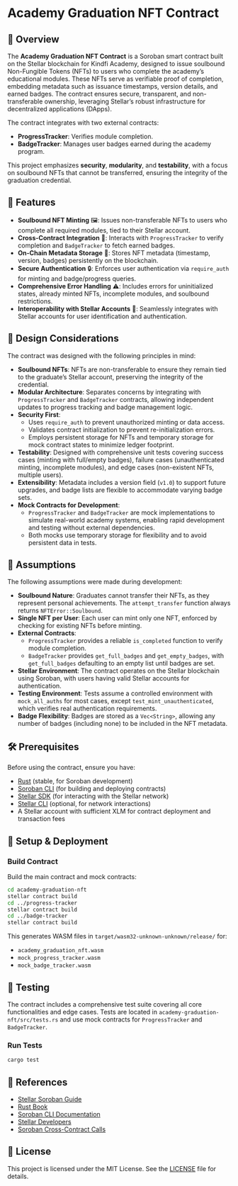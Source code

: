 
# Academy Graduation NFT Contract

## 📌 Overview
The **Academy Graduation NFT Contract** is a Soroban smart contract built on the Stellar blockchain for Kindfi Academy, designed to issue soulbound Non-Fungible Tokens (NFTs) to users who complete the academy’s educational modules. These NFTs serve as verifiable proof of completion, embedding metadata such as issuance timestamps, version details, and earned badges. The contract ensures secure, transparent, and non-transferable ownership, leveraging Stellar’s robust infrastructure for decentralized applications (DApps).

The contract integrates with two external contracts:
- **ProgressTracker**: Verifies module completion.
- **BadgeTracker**: Manages user badges earned during the academy program.

This project emphasizes **security**, **modularity**, and **testability**, with a focus on soulbound NFTs that cannot be transferred, ensuring the integrity of the graduation credential.

## 🚀 Features
- **Soulbound NFT Minting** 🖼️: Issues non-transferable NFTs to users who complete all required modules, tied to their Stellar account.
- **Cross-Contract Integration** 🔗: Interacts with `ProgressTracker` to verify completion and `BadgeTracker` to fetch earned badges.
- **On-Chain Metadata Storage** 📄: Stores NFT metadata (timestamp, version, badges) persistently on the blockchain.
- **Secure Authentication** 🔒: Enforces user authentication via `require_auth` for minting and badge/progress queries.
- **Comprehensive Error Handling** ⚠️: Includes errors for uninitialized states, already minted NFTs, incomplete modules, and soulbound restrictions.
- **Interoperability with Stellar Accounts** 🚀: Seamlessly integrates with Stellar accounts for user identification and authentication.

## 🎯 Design Considerations
The contract was designed with the following principles in mind:
- **Soulbound NFTs**: NFTs are non-transferable to ensure they remain tied to the graduate’s Stellar account, preserving the integrity of the credential.
- **Modular Architecture**: Separates concerns by integrating with `ProgressTracker` and `BadgeTracker` contracts, allowing independent updates to progress tracking and badge management logic.
- **Security First**:
  - Uses `require_auth` to prevent unauthorized minting or data access.
  - Validates contract initialization to prevent re-initialization errors.
  - Employs persistent storage for NFTs and temporary storage for mock contract states to minimize ledger footprint.
- **Testability**: Designed with comprehensive unit tests covering success cases (minting with full/empty badges), failure cases (unauthenticated minting, incomplete modules), and edge cases (non-existent NFTs, multiple users).
- **Extensibility**: Metadata includes a version field (`v1.0`) to support future upgrades, and badge lists are flexible to accommodate varying badge sets.
- **Mock Contracts for Development**:
  - `ProgressTracker` and `BadgeTracker` are mock implementations to simulate real-world academy systems, enabling rapid development and testing without external dependencies.
  - Both mocks use temporary storage for flexibility and to avoid persistent data in tests.

## 🧐 Assumptions
The following assumptions were made during development:
- **Soulbound Nature**: Graduates cannot transfer their NFTs, as they represent personal achievements. The `attempt_transfer` function always returns `NFTError::Soulbound`.
- **Single NFT per User**: Each user can mint only one NFT, enforced by checking for existing NFTs before minting.
- **External Contracts**:
  - `ProgressTracker` provides a reliable `is_completed` function to verify module completion.
  - `BadgeTracker` provides `get_full_badges` and `get_empty_badges`, with `get_full_badges` defaulting to an empty list until badges are set.
- **Stellar Environment**: The contract operates on the Stellar blockchain using Soroban, with users having valid Stellar accounts for authentication.
- **Testing Environment**: Tests assume a controlled environment with `mock_all_auths` for most cases, except `test_mint_unauthenticated`, which verifies real authentication requirements.
- **Badge Flexibility**: Badges are stored as a `Vec<String>`, allowing any number of badges (including none) to be included in the NFT metadata.

## 🛠 Prerequisites
Before using the contract, ensure you have:
- [Rust](https://www.rust-lang.org/) (stable, for Soroban development)
- [Soroban CLI](https://soroban.stellar.org/docs/getting-started/setup) (for building and deploying contracts)
- [Stellar SDK](https://developers.stellar.org/) (for interacting with the Stellar network)
- [Stellar CLI](https://developers.stellar.org/docs/tools/stellar-cli) (optional, for network interactions)
- A Stellar account with sufficient XLM for contract deployment and transaction fees

## 🔧 Setup & Deployment

### Build Contract
Build the main contract and mock contracts:
```sh
cd academy-graduation-nft
stellar contract build
cd ../progress-tracker
stellar contract build
cd ../badge-tracker
stellar contract build
```

This generates WASM files in `target/wasm32-unknown-unknown/release/` for:
- `academy_graduation_nft.wasm`
- `mock_progress_tracker.wasm`
- `mock_badge_tracker.wasm`

## 🧪 Testing
The contract includes a comprehensive test suite covering all core functionalities and edge cases. Tests are located in `academy-graduation-nft/src/tests.rs` and use mock contracts for `ProgressTracker` and `BadgeTracker`.

### Run Tests
```sh
cargo test
```

## 📖 References
- [Stellar Soroban Guide](https://soroban.stellar.org/)
- [Rust Book](https://doc.rust-lang.org/book/)
- [Soroban CLI Documentation](https://soroban.stellar.org/docs/reference/cli)
- [Stellar Developers](https://developers.stellar.org/)
- [Soroban Cross-Contract Calls](https://soroban.stellar.org/docs/advanced-tutorials/cross-contract-calls)

## 📜 License
This project is licensed under the MIT License. See the [LICENSE](LICENSE) file for details.
